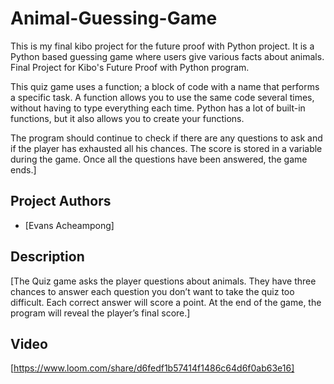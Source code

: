 # Animal-Guessing-Game
This is my final kibo project for the future proof with Python project. It is a Python based guessing game where users give various facts about animals. 
Final Project for Kibo's Future Proof with Python program.

This quiz game uses a function; a block of code with a name that performs a specific task. A function allows you to use the same code several times, without having to type everything each time. Python has a lot of built-in functions, but it also allows you to create your functions.

The program should continue to check if there are any questions to ask and if the player has exhausted all his chances. The score is stored in a variable during the game. Once all the questions have been answered, the game ends.]

## Project Authors

- [Evans Acheampong]

## Description

[The Quiz game asks the player questions about animals. They have three chances to answer each question you don’t want to take the quiz too difficult. Each correct answer will score a point. At the end of the game, the program will reveal the player’s final score.]

## Video

[https://www.loom.com/share/d6fedf1b57414f1486c64d6f0ab63e16]
